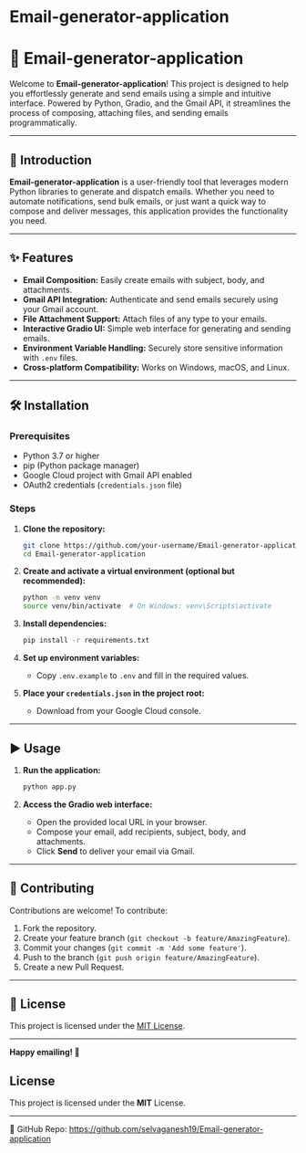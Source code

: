 # Email-generator-application

# 📧 Email-generator-application

Welcome to **Email-generator-application**! This project is designed to help you effortlessly generate and send emails using a simple and intuitive interface. Powered by Python, Gradio, and the Gmail API, it streamlines the process of composing, attaching files, and sending emails programmatically.

---

## 🚀 Introduction

**Email-generator-application** is a user-friendly tool that leverages modern Python libraries to generate and dispatch emails. Whether you need to automate notifications, send bulk emails, or just want a quick way to compose and deliver messages, this application provides the functionality you need.

---

## ✨ Features

- **Email Composition:** Easily create emails with subject, body, and attachments.
- **Gmail API Integration:** Authenticate and send emails securely using your Gmail account.
- **File Attachment Support:** Attach files of any type to your emails.
- **Interactive Gradio UI:** Simple web interface for generating and sending emails.
- **Environment Variable Handling:** Securely store sensitive information with `.env` files.
- **Cross-platform Compatibility:** Works on Windows, macOS, and Linux.

---

## 🛠️ Installation

### Prerequisites

- Python 3.7 or higher
- pip (Python package manager)
- Google Cloud project with Gmail API enabled
- OAuth2 credentials (`credentials.json` file)

### Steps

1. **Clone the repository:**
    ```bash
    git clone https://github.com/your-username/Email-generator-application.git
    cd Email-generator-application
    ```

2. **Create and activate a virtual environment (optional but recommended):**
    ```bash
    python -m venv venv
    source venv/bin/activate  # On Windows: venv\Scripts\activate
    ```

3. **Install dependencies:**
    ```bash
    pip install -r requirements.txt
    ```

4. **Set up environment variables:**
    - Copy `.env.example` to `.env` and fill in the required values.

5. **Place your `credentials.json` in the project root:**
    - Download from your Google Cloud console.

---

## ▶️ Usage

1. **Run the application:**
    ```bash
    python app.py
    ```

2. **Access the Gradio web interface:**
    - Open the provided local URL in your browser.
    - Compose your email, add recipients, subject, body, and attachments.
    - Click **Send** to deliver your email via Gmail.

---

## 🤝 Contributing

Contributions are welcome! To contribute:

1. Fork the repository.
2. Create your feature branch (`git checkout -b feature/AmazingFeature`).
3. Commit your changes (`git commit -m 'Add some feature'`).
4. Push to the branch (`git push origin feature/AmazingFeature`).
5. Create a new Pull Request.


---

## 📄 License

This project is licensed under the [MIT License](LICENSE).

---

**Happy emailing! 🚀**

## License
This project is licensed under the **MIT** License.

---
🔗 GitHub Repo: https://github.com/selvaganesh19/Email-generator-application
